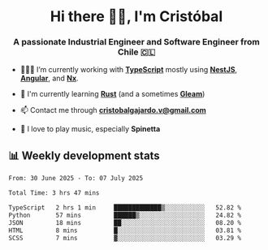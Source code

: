 <h1 align="center">Hi there ✌🏻, I'm Cristóbal</h1>
<h3 align="center">A passionate Industrial Engineer and Software Engineer from Chile 🇨🇱</h3>

- 🧑🏻‍💻 I’m currently working with **[TypeScript](https://www.typescriptlang.org)** mostly using **[NestJS](https://nestjs.com)**, **[Angular](https://angular.io)**, and **[Nx](https://nx.dev)**.

- 🌱 I'm currently learning **[Rust](https://www.rust-lang.org)** (and a sometimes **[Gleam](https://gleam.run/)**)

- 📫 Contact me through **cristobalgajardo.v@gmail.com**

- 🎸 I love to play music, especially **Spinetta**

## 📊 Weekly development stats

<!--START_SECTION:waka-->

```txt
From: 30 June 2025 - To: 07 July 2025

Total Time: 3 hrs 47 mins

TypeScript   2 hrs 1 min     █████████████▒░░░░░░░░░░░   52.82 %
Python       57 mins         ██████▒░░░░░░░░░░░░░░░░░░   24.82 %
JSON         18 mins         ██░░░░░░░░░░░░░░░░░░░░░░░   08.20 %
HTML         8 mins          █░░░░░░░░░░░░░░░░░░░░░░░░   03.81 %
SCSS         7 mins          ▓░░░░░░░░░░░░░░░░░░░░░░░░   03.29 %
```

<!--END_SECTION:waka-->
